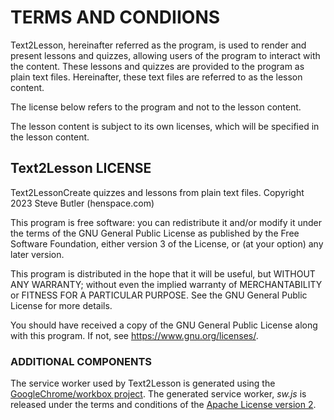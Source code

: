 # TERMS AND CONDIIONS

Text2Lesson, hereinafter referred as the program, is used to render and
present lessons and quizzes, allowing users of the program to interact with the
content. These lessons and quizzes are provided to the program as plain text
files. Hereinafter, these text files are referred to as the lesson content.

The license below refers to the program and not to the lesson content.

The lesson content is subject to its own licenses, which will be specified in
the lesson content.

## Text2Lesson LICENSE

Text2LessonCreate quizzes and lessons from plain text files. Copyright
2023 Steve Butler (henspace.com)

This program is free software: you can redistribute it and/or modify it under
the terms of the GNU General Public License as published by the Free Software
Foundation, either version 3 of the License, or (at your option) any later
version.

This program is distributed in the hope that it will be useful, but WITHOUT ANY
WARRANTY; without even the implied warranty of MERCHANTABILITY or FITNESS FOR A
PARTICULAR PURPOSE. See the GNU General Public License for more details.

You should have received a copy of the GNU General Public License along with
this program. If not, see <https://www.gnu.org/licenses/>.

### ADDITIONAL COMPONENTS

The service worker used by Text2Lesson is generated using the  
[GoogleChrome/workbox project](https://github.com/GoogleChrome/workbox). The
generated service worker, _sw.js_ is released under the terms and conditions of
the [Apache License version 2](https://www.apache.org/licenses/LICENSE-2.0.txt).
